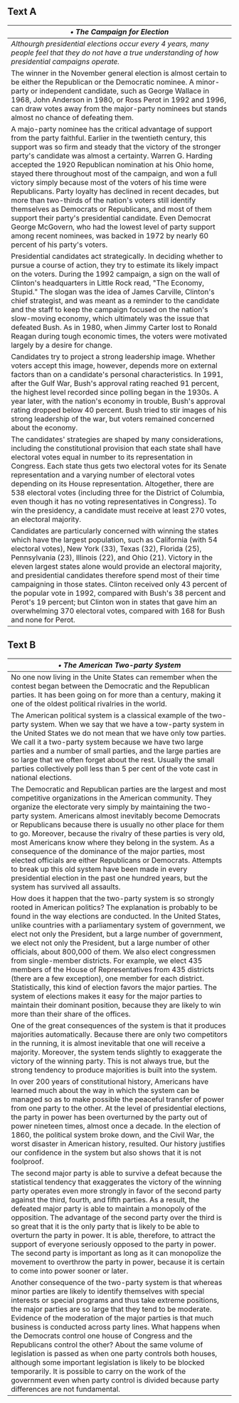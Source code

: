 ## Text A
|***&bull; The Campaign for Election***|
|---|
|*Althourgh presidential elections occur every 4 years, many people feel that they do not have a true understanding of how presidential campaigns operate.*|
|The winner in the November general election is almost certain to be either the Republican or the Democratic nominee. A minor-party or independent candidate, such as George Wallace in 1968, John Anderson in 1980, or Ross Perot in 1992 and 1996, can draw votes away from the major-party nominees but stands almost no chance of defeating them.|
|A majo-party nominee has the critical advantage of support from the party faithful. Earlier in the twentieth century, this support was so firm and steady that the victory of the stronger party's candidate was almost a certainty. Warren G. Harding accepted the 1920 Republican nomination at his Ohio home, stayed there throughout most of the campaign, and won a full victory simply because most of the voters of his time were Republicans. Party loyalty has declined in recent decades, but more than two-thirds of the nation's voters still identify themselves as Democrats or Republicans, and most of them support their party's presidential candidate. Even Democrat George McGovern, who had the lowest level of party support among recent nominees, was backed in 1972 by nearly 60 percent of his party's voters.|
|Presidential candidates act strategically. In deciding whether to pursue a course of action, they try to estimate its likely impact on the voters. During the 1992 campaign, a sign on the wall of Clinton's headquarters in Little Rock read, "The Economy, Stupid." The slogan was the idea of James Carville, Clinton's chief strategist, and was meant as a reminder to the candidate and the staff to keep the campaign focused on the nation's slow-moving economy, which ultimately was the issue that defeated Bush. As in 1980, when Jimmy Carter lost to Ronald Reagan during tough economic times, the voters were motivated largely by a desire for change.|
|Candidates try to project a strong leadership image. Whether voters accept this image, however, depends more on external factors than on a candidate's personal characteristics. In 1991, after the Gulf War, Bush's approval rating reached 91 percent, the highest level recorded since polling began in the 1930s. A year later, with the nation's economy in trouble, Bush's approval rating dropped below 40 percent. Bush tried to stir images of his strong leadership of the war, but voters remained concerned about the economy.|
|The candidates' strategies are shaped by many considerations, including the constitutional provision that each state shall have electoral votes equal in number to its representation in Congress. Each state thus gets two electoral votes for its Senate representation and a varying number of electoral votes depending on its House representation. Altogether, there are 538 electoral votes (including three for the District of Columbia, even though it has no voting representatives in Congress). To win the presidency, a candidate must receive at least 270 votes, an electoral majority.|
|Candidates are particularly concerned with winning the states which have the largest population, such as California (with 54 electoral votes), New York (33), Texas (32), Florida (25), Pennsylvania (23), Illinois (22), and Ohio (21). Victory in the eleven largest states alone would provide an electoral majority, and presidential candidates therefore spend most of their time campaigning in those states. Clinton received only 43 percent of the popular vote in 1992, compared with Bush's 38 percent and Perot's 19 percent; but Clinton won in states that gave him an overwhelming 370 electoral votes, compared with 168 for Bush and none for Perot.|

## Text B
|***&bull; The American Two-party System***|
|---|
|No one now living in the Unite States can remember when the contest began between the Democratic and the Republican parties. It has been going on for more than a century, making it one of the oldest political rivalries in the world.|
|The American political system is a classical example of the two-party system. When we say that we have a tow-party system in the United States we do not mean that we have only tow parties. We call it a two-party system because we have two large parties and a number of small parties, and the large parties are so large that we often forget about the rest. Usually the small parties collectively poll less than 5 per cent of the vote cast in national elections.|
|The Democratic and Republican parties are the largest and most competitive organizations in the American community. They organize the electorate very simply by maintaining the two-party system. Americans almost inevitably become Democrats or Republicans because there is usually no other place for them to go. Moreover, because the rivalry of these parties is very old, most Americans know where they belong in the system. As a consequence of the dominance of the major parties, most elected officials are either Republicans or Democrats. Attempts to break up this old system have been made in every presidential election in the past one hundred years, but the system has survived all assaults.|
|How does it happen that the two-party system is so strongly rooted in American politics? The explanation is probably to be found in the way elections are conducted. In the United States, unlike countries with a parliamentary system of government, we elect not only the President, but a large number of government, we elect not only the President, but a large number of other officials, about 800,000 of them. We also elect congressmen from single-member districts. For example, we elect 435 members of the House of Representatives from 435 districts (there are a few exception), one member for each district. Statistically, this kind of election favors the major parties. The system of elections makes it easy for the major parties to maintain their dominant position, because they are likely to win more than their share of the offices.|
|One of the great consequences of the system is that it produces majorities automatically. Because there are only two competitors in the running, it is almost inevitable that one will receive a majority. Moreover, the system tends slightly to exaggerate the victory of the winning party. This is not always true, but the strong tendency to produce majorities is built into the system.|
|In over 200 years of constitutional history, Americans have learned much about the way in which the system can be managed so as to make possible the peaceful transfer of power from one party to the other. At the level of presidential elections, the party in power has been overturned by the party out of power nineteen times, almost once a decade. In the election of 1860, the political system broke down, and the Civil War, the worst disaster in American history, resulted. Our history justifies our confidence in the system but also shows that it is not foolproof.|
|The second major party is able to survive a defeat because the statistical tendency that exaggerates the victory of the winning party operates even more strongly in favor of the second party against the third, fourth, and fifth parties. As a result, the defeated major party is able to maintain a monopoly of the opposition. The advantage of the second party over the third is so great that it is the only party that is likely to be able to overturn the party in power. It is able, therefore, to attract the support of everyone seriously opposed to the party in power. The second party is important as long as it can monopolize the movement to overthrow the party in power, because it is certain to come into power sooner or later.|
|Another consequence of the two-party system is that whereas minor parties are likely to identify themselves with special interests or special programs and thus take extreme positions, the major parties are so large that they tend to be moderate. Evidence of the moderation of the major parties is that much business is conducted across party lines. What happens when the Democrats control one house of Congress and the Republicans control the other? About the same volume of legislation is passed as when one party controls both houses, although some important legislation is likely to be blocked temporarily. It is possible to carry on the work of the government even when party control is divided because party differences are not fundamental.|
